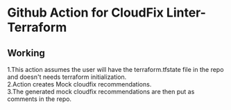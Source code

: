 # Github Action for CloudFix Linter-Terraform

## Working
1.This action assumes the user will have the terraform.tfstate file in the repo and doesn't needs terraform initialization.  
2.Action creates Mock cloudfix recommendations.  
3.The generated mock cloudfix recommendations are then put as comments in the repo.

